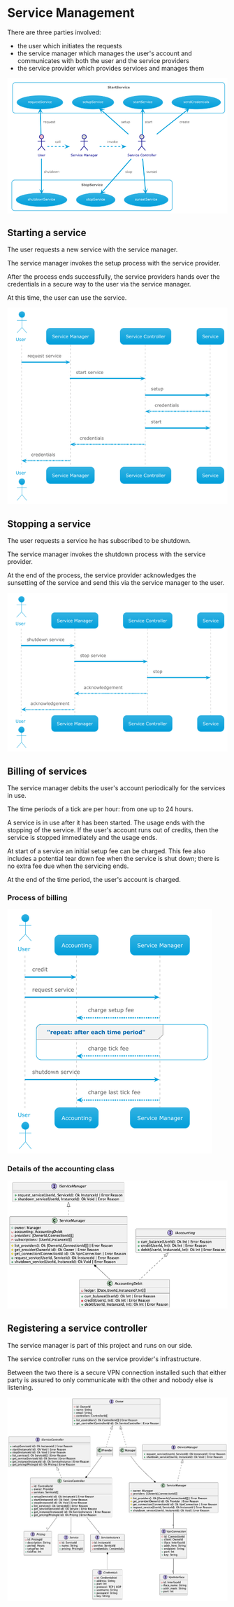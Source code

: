 # Service Management

There are three parties involved:
- the user which initiates the requests
- the service manager which manages the user's account and communicates with both the user and the service providers
- the service provider which provides services and manages them

![Use case services](./img/UC2.png)


## Starting a service

The user requests a new service with the service manager.

The service manager invokes the setup process with the service provider.

After the process ends successfully, the service providers hands over the credentials in a secure way to the user via the service manager.

At this time, the user can use the service.

![Sequence diagram start service](./img/Seq-Service-Start.png)


## Stopping a service

The user requests a service he has subscribed to be shutdown.

The service manager invokes the shutdown process with the service provider.

At the end of the process, the service provider acknowledges the sunsetting of the service and send this via the service manager to the user.

![Sequence diagram stop service](./img/Seq-Service-Stop.png)


## Billing of services

The service manager debits the user's account periodically for the services in use.

The time periods of a tick are per hour: from one up to 24 hours.

A service is in use after it has been started. The usage ends with the stopping of the service.
If the user's account runs out of credits, then the service is stopped immediately and the usage ends.

At start of a service an initial setup fee can be charged. This fee also includes a potential tear down fee when the service is shut down; there is no extra fee due when the servicing ends.

At the end of the time period, the user's account is charged.

### Process of billing 
![Charging for service usage](./img/Seq-Service-Billing.png)

### Details of the accounting class
![ServerManager debits the user](./img/Iface-Billing.png)

## Registering a service controller

The service manager is part of this project and runs on our side.

The service controller runs on the service provider's infrastructure.

Between the two there is a secure VPN connection installed such that either party is assured to only communicate with the other and nobody else is listening.

![Interface Service Controller](./img/Iface-Service-Controller.png)

